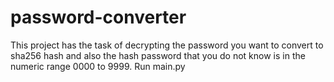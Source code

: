 # password-converter
This project has the task of decrypting the password you want to convert to sha256 hash and also the hash password that you do not know is in the numeric range 0000 to 9999.
Run main.py
